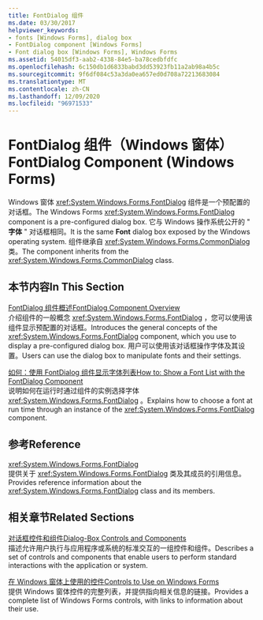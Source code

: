 ```yaml
---
title: FontDialog 组件
ms.date: 03/30/2017
helpviewer_keywords:
- fonts [Windows Forms], dialog box
- FontDialog component [Windows Forms]
- Font dialog box [Windows Forms], Windows Forms
ms.assetid: 54015df3-aab2-4338-84e5-ba78cedbfdfc
ms.openlocfilehash: 6c150db1d6833babd3dd53923fb11a2ab98a4b5c
ms.sourcegitcommit: 9f6df084c53a3da0ea657ed0d708a72213683084
ms.translationtype: MT
ms.contentlocale: zh-CN
ms.lasthandoff: 12/09/2020
ms.locfileid: "96971533"
---
```

# <a name="fontdialog-component-windows-forms"></a><span data-ttu-id="f8629-102">FontDialog 组件（Windows 窗体）</span><span class="sxs-lookup"><span data-stu-id="f8629-102">FontDialog Component (Windows Forms)</span></span>
<span data-ttu-id="f8629-103">Windows 窗体 <xref:System.Windows.Forms.FontDialog> 组件是一个预配置的对话框。</span><span class="sxs-lookup"><span data-stu-id="f8629-103">The Windows Forms <xref:System.Windows.Forms.FontDialog> component is a pre-configured dialog box.</span></span> <span data-ttu-id="f8629-104">它与 Windows 操作系统公开的 " **字体** " 对话框相同。</span><span class="sxs-lookup"><span data-stu-id="f8629-104">It is the same **Font** dialog box exposed by the Windows operating system.</span></span> <span data-ttu-id="f8629-105">组件继承自 <xref:System.Windows.Forms.CommonDialog> 类。</span><span class="sxs-lookup"><span data-stu-id="f8629-105">The component inherits from the <xref:System.Windows.Forms.CommonDialog> class.</span></span>  
  
## <a name="in-this-section"></a><span data-ttu-id="f8629-106">本节内容</span><span class="sxs-lookup"><span data-stu-id="f8629-106">In This Section</span></span>  
 [<span data-ttu-id="f8629-107">FontDialog 组件概述</span><span class="sxs-lookup"><span data-stu-id="f8629-107">FontDialog Component Overview</span></span>](fontdialog-component-overview-windows-forms.md)  
 <span data-ttu-id="f8629-108">介绍组件的一般概念 <xref:System.Windows.Forms.FontDialog> ，您可以使用该组件显示预配置的对话框。</span><span class="sxs-lookup"><span data-stu-id="f8629-108">Introduces the general concepts of the <xref:System.Windows.Forms.FontDialog> component, which you use to display a pre-configured dialog box.</span></span> <span data-ttu-id="f8629-109">用户可以使用该对话框操作字体及其设置。</span><span class="sxs-lookup"><span data-stu-id="f8629-109">Users can use the dialog box to manipulate fonts and their settings.</span></span>  
  
 [<span data-ttu-id="f8629-110">如何：使用 FontDialog 组件显示字体列表</span><span class="sxs-lookup"><span data-stu-id="f8629-110">How to: Show a Font List with the FontDialog Component</span></span>](how-to-show-a-font-list-with-the-fontdialog-component.md)  
 <span data-ttu-id="f8629-111">说明如何在运行时通过组件的实例选择字体 <xref:System.Windows.Forms.FontDialog> 。</span><span class="sxs-lookup"><span data-stu-id="f8629-111">Explains how to choose a font at run time through an instance of the <xref:System.Windows.Forms.FontDialog> component.</span></span>  
  
## <a name="reference"></a><span data-ttu-id="f8629-112">参考</span><span class="sxs-lookup"><span data-stu-id="f8629-112">Reference</span></span>  
 <xref:System.Windows.Forms.FontDialog>  
 <span data-ttu-id="f8629-113">提供关于 <xref:System.Windows.Forms.FontDialog> 类及其成员的引用信息。</span><span class="sxs-lookup"><span data-stu-id="f8629-113">Provides reference information about the <xref:System.Windows.Forms.FontDialog> class and its members.</span></span>  
  
## <a name="related-sections"></a><span data-ttu-id="f8629-114">相关章节</span><span class="sxs-lookup"><span data-stu-id="f8629-114">Related Sections</span></span>  
 [<span data-ttu-id="f8629-115">对话框控件和组件</span><span class="sxs-lookup"><span data-stu-id="f8629-115">Dialog-Box Controls and Components</span></span>](dialog-box-controls-and-components-windows-forms.md)  
 <span data-ttu-id="f8629-116">描述允许用户执行与应用程序或系统的标准交互的一组控件和组件。</span><span class="sxs-lookup"><span data-stu-id="f8629-116">Describes a set of controls and components that enable users to perform standard interactions with the application or system.</span></span>  
  
 [<span data-ttu-id="f8629-117">在 Windows 窗体上使用的控件</span><span class="sxs-lookup"><span data-stu-id="f8629-117">Controls to Use on Windows Forms</span></span>](controls-to-use-on-windows-forms.md)  
 <span data-ttu-id="f8629-118">提供 Windows 窗体控件的完整列表，并提供指向相关信息的链接。</span><span class="sxs-lookup"><span data-stu-id="f8629-118">Provides a complete list of Windows Forms controls, with links to information about their use.</span></span>
